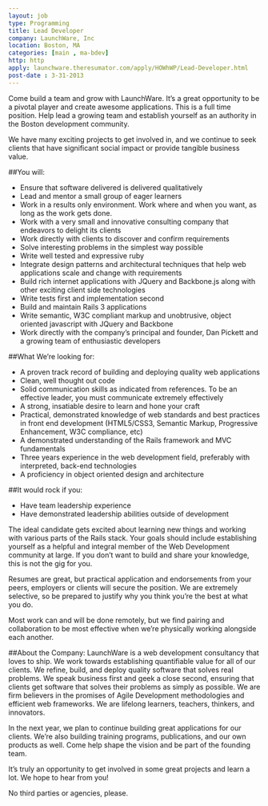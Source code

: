 ```yaml
---
layout: job
type: Programming
title: Lead Developer
company: LaunchWare, Inc
location: Boston, MA
categories: [main , ma-bdev]
http: http
apply: launchware.theresumator.com/apply/HOWhWP/Lead-Developer.html
post-date : 3-31-2013
---
```


Come build a team and grow with LaunchWare. It’s a great opportunity to be a pivotal player and create awesome applications. This is a full time position. Help lead a growing team and establish yourself as an authority in the Boston development community.

We have many exciting projects to get involved in, and we continue to seek clients that have significant social impact or provide tangible business value.

##You will:
* Ensure that software delivered is delivered qualitatively
* Lead and mentor a small group of eager learners
* Work in a results only environment. Work where and when you want, as long as the work gets done.
* Work with a very small and innovative consulting company that endeavors to delight its clients
* Work directly with clients to discover and confirm requirements
* Solve interesting problems in the simplest way possible
* Write well tested and expressive ruby
* Integrate design patterns and architectural techniques that help web applications scale and change with requirements
* Build rich internet applications with JQuery and Backbone.js along with other exciting client side technologies
* Write tests first and implementation second
* Build and maintain Rails 3 applications
* Write semantic, W3C compliant markup and unobtrusive, object oriented javascript with JQuery and Backbone
* Work directly with the company’s principal and founder, Dan Pickett and a growing team of enthusiastic developers

##What We’re looking for:
* A proven track record of building and deploying quality web applications
* Clean, well thought out code
* Solid communication skills as indicated from references. To be an effective leader, you must communicate extremely effectively
* A strong, insatiable desire to learn and hone your craft
* Practical, demonstrated knowledge of web standards and best practices in front end development (HTML5/CSS3, Semantic Markup, Progressive Enhancement, W3C compliance, etc)
* A demonstrated understanding of the Rails framework and MVC fundamentals
* Three years experience in the web development field, preferably with interpreted, back-end technologies
* A proficiency in object oriented design and architecture

##It would rock if you:
* Have team leadership experience
* Have demonstrated leadership abilities outside of development

The ideal candidate gets excited about learning new things and working with various parts of the Rails stack. Your goals should include establishing yourself as a helpful and integral member of the Web Development community at large. If you don’t want to build and share your knowledge, this is not the gig for you.

Resumes are great, but practical application and endorsements from your peers, employers or clients will secure the position. We are extremely selective, so be prepared to justify why you think you’re the best at what you do.

Most work can and will be done remotely, but we find pairing and collaboration to be most effective when we’re physically working alongside each another.

##About the Company:
LaunchWare is a web development consultancy that loves to ship. We work towards establishing quantifiable value for all of our clients. We refine, build, and deploy quality software that solves real problems. We speak business first and geek a close second, ensuring that clients get software that solves their problems as simply as possible. We are firm believers in the promises of Agile Development methodologies and efficient web frameworks. We are lifelong learners, teachers, thinkers, and innovators.

In the next year, we plan to continue building great applications for our clients. We’re also building training programs, publications, and our own products as well. Come help shape the vision and be part of the founding team.

It’s truly an opportunity to get involved in some great projects and learn a lot. We hope to hear from you!

No third parties or agencies, please.